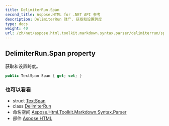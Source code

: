 ```yaml
---
title: DelimiterRun.Span
second_title: Aspose.HTML for .NET API 参考
description: DelimiterRun 财产. 获取和设置跨度
type: docs
weight: 40
url: /zh/net/aspose.html.toolkit.markdown.syntax.parser/delimiterrun/span/
---
```

## DelimiterRun.Span property

获取和设置跨度。

```csharp
public TextSpan Span { get; set; }
```

### 也可以看看

* struct [TextSpan](../../../aspose.html.toolkit.markdown.syntax.text/textspan/)
* class [DelimiterRun](../)
* 命名空间 [Aspose.Html.Toolkit.Markdown.Syntax.Parser](../../delimiterrun/)
* 部件 [Aspose.HTML](../../../)


